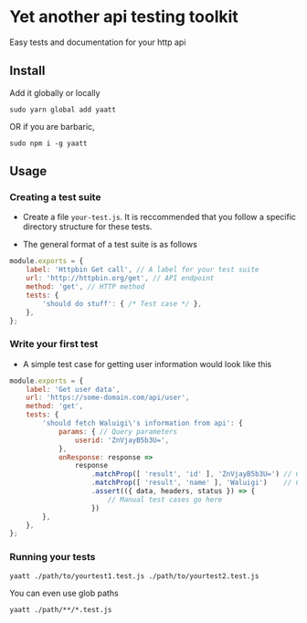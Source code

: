 
# Yet another api testing toolkit
Easy tests and documentation for your http api

## Install

Add it globally or locally

```
sudo yarn global add yaatt
```

OR if you are barbaric,

```
sudo npm i -g yaatt
```

## Usage

### Creating a test suite

* Create a file `your-test.js`. It is reccommended that you follow a specific directory structure for these tests.

* The general format of a test suite is as follows
```js
module.exports = {
    label: 'Httpbin Get call', // A label for your test suite
    url: 'http://httpbin.org/get', // API endpoint
    method: 'get', // HTTP method
    tests: {
        'should do stuff': { /* Test case */ },
    },
};
```


### Write your first test
* A simple test case for getting user information would look like this
```js
module.exports = {
    label: 'Get user data',
    url: 'https://some-domain.com/api/user',
    method: 'get',
    tests: {
        'should fetch Waluigi\'s information from api': {
            params: { // Query parameters
                userid: 'ZnVjayB5b3U=',
            },
            onResponse: response =>
                response
                    .matchProp([ 'result', 'id' ], 'ZnVjayB5b3U=') // Check if user id is correct
                    .matchProp([ 'result', 'name' ], 'Waluigi')    // Check if the name is correct
                    .assert(({ data, headers, status }) => {
                        // Manual test cases go here
                    })
        },
    },
};
```

### Running your tests

```
yaatt ./path/to/yourtest1.test.js ./path/to/yourtest2.test.js
```

You can even use glob paths
```
yaatt ./path/**/*.test.js
```
